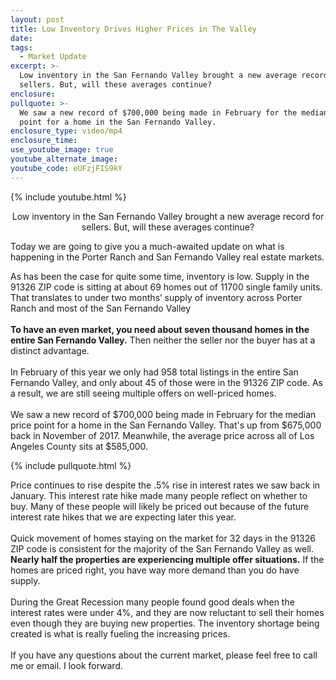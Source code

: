 ```yaml
---
layout: post
title: Low Inventory Drives Higher Prices in The Valley
date:
tags:
  - Market Update
excerpt: >-
  Low inventory in the San Fernando Valley brought a new average record for
  sellers. But, will these averages continue?
enclosure:
pullquote: >-
  We saw a new record of $700,000 being made in February for the median price
  point for a home in the San Fernando Valley.
enclosure_type: video/mp4
enclosure_time:
use_youtube_image: true
youtube_alternate_image:
youtube_code: eUFzjFIS9kY
---
```


{% include youtube.html %}

<center>Low inventory in the San Fernando Valley brought a new average record for sellers. But, will these averages continue?</center>

Today we are going to give you a much-awaited update on what is happening in the Porter Ranch and San Fernando Valley real estate markets.

As has been the case for quite some time, inventory is low. Supply in the 91326 ZIP code is sitting at about 69 homes out of 11700 single family units. That translates to under two months’ supply of inventory across Porter Ranch and most of the San Fernando Valley<br>&nbsp;<br>**To have an even market, you need about seven thousand homes in the entire San Fernando Valley.** Then neither the seller nor the buyer has at a distinct advantage.<br>&nbsp;<br>In February of this year we only had 958 total listings in the entire San Fernando Valley, and only about 45 of those were in the 91326 ZIP code. As a result, we are still seeing multiple offers on well-priced homes.<br>&nbsp;<br>We saw a new record of $700,000 being made in February for the median price point for a home in the San Fernando Valley. That's up from $675,000 back in November of 2017. Meanwhile, the average price across all of Los Angeles County sits at $585,000.

{% include pullquote.html %}

Price continues to rise despite the .5% rise in interest rates we saw back in January. This interest rate hike made many people reflect on whether to buy. Many of these people will likely be priced out because of the future interest rate hikes that we are expecting later this year.<br>&nbsp;<br>Quick movement of homes staying on the market for 32 days in the 91326 ZIP code is consistent for the majority of the San Fernando Valley as well. **Nearly half the properties are experiencing multiple offer situations.** If the homes are priced right, you have way more demand than you do have supply.<br>&nbsp;<br>During the Great Recession many people found good deals when the interest rates were under 4%, and they are now reluctant to sell their homes even though they are buying new properties. The inventory shortage being created is what is really fueling the increasing prices.<br>&nbsp;<br>If you have any questions about the current market, please feel free to call me or email. I look forward.<br>&nbsp;